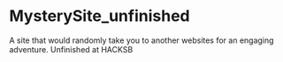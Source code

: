 # MysterySite_unfinished
A site that would randomly take you to another websites for an engaging adventure. Unfinished at HACKSB

